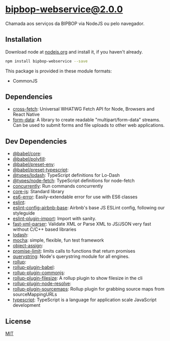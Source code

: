 # bipbop-webservice@2.0.0


Chamada aos serviços da BIPBOP via NodeJS ou pelo navegador.


## Installation
Download node at [nodejs.org](http://nodejs.org) and install it, if you haven't already.

```sh
npm install bipbop-webservice --save
```

This package is provided in these module formats:

- CommonJS




## Dependencies

- [cross-fetch](https://github.com/lquixada/cross-fetch): Universal WHATWG Fetch API for Node, Browsers and React Native
- [form-data](https://github.com/form-data/form-data): A library to create readable "multipart/form-data" streams. Can be used to submit forms and file uploads to other web applications.


## Dev Dependencies

- [@babel/core](): 
- [@babel/polyfill](): 
- [@babel/preset-env](): 
- [@babel/preset-typescript](): 
- [@types/lodash](https://github.com/DefinitelyTyped/DefinitelyTyped): TypeScript definitions for Lo-Dash
- [@types/node-fetch](https://github.com/DefinitelyTyped/DefinitelyTyped): TypeScript definitions for node-fetch
- [concurrently](https://github.com/kimmobrunfeldt/concurrently): Run commands concurrently
- [core-js](https://github.com/zloirock/core-js): Standard library
- [es6-error](https://github.com/bjyoungblood/es6-error): Easily-extendable error for use with ES6 classes
- [eslint](): 
- [eslint-config-airbnb-base](https://github.com/airbnb/javascript): Airbnb's base JS ESLint config, following our styleguide
- [eslint-plugin-import](https://github.com/benmosher/eslint-plugin-import): Import with sanity.
- [fast-xml-parser](https://github.com/NaturalIntelligence/fast-xml-parser): Validate XML or Parse XML to JS/JSON very fast without C/C++ based libraries
- [lodash](): 
- [mocha](https://github.com/mochajs/mocha): simple, flexible, fun test framework
- [object-assign](): 
- [promise-limit](https://github.com/featurist/promise-limit): limits calls to functions that return promises
- [querystring](https://github.com/Gozala/querystring): Node's querystring module for all engines.
- [rollup](): 
- [rollup-plugin-babel](): 
- [rollup-plugin-commonjs](): 
- [rollup-plugin-filesize](https://github.com/ritz078/rollup-plugin-filesize): A rollup plugin to show filesize in the cli
- [rollup-plugin-node-resolve](): 
- [rollup-plugin-sourcemaps](https://github.com/maxdavidson/rollup-plugin-sourcemaps): Rollup plugin for grabbing source maps from sourceMappingURLs
- [typescript](https://github.com/Microsoft/TypeScript): TypeScript is a language for application scale JavaScript development


## License
[MIT]()
